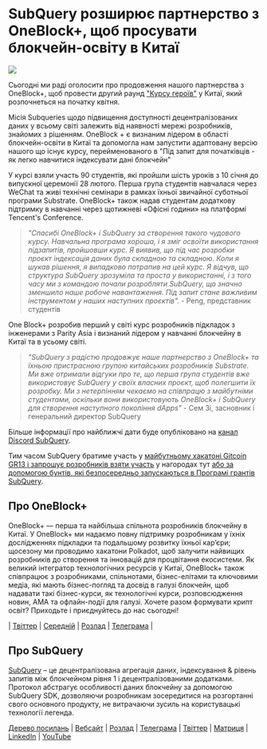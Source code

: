 # SubQuery розширює партнерство з OneBlock+, щоб просувати блокчейн-освіту в Китаї

![](https://miro.medium.com/max/1400/0*vr-DzLokDkkiY4ss)

Сьогодні ми раді оголосити про продовження нашого партнерства з OneBlock+, щоб провести другий раунд ["Курсу героїв"](https://doc.subquery.network/academy/herocourse/) у Китаї, який розпочнеться на початку квітня.

Місія Subqueries щодо підвищення доступності децентралізованих даних у всьому світі залежить від наявності мережі розробників, знайомих з рішенням. OneBlock + є визнаним лідером в області блокчейн-освіти в Китаї та допомогла нам запустити адаптовану версію нашого що існує курсу, перейменованого в "Під запит для початківців - як легко навчитися індексувати дані блокчейн"

У курсі взяли участь 90 студентів, які пройшли шість уроків з 10 січня до випускної церемонії 28 лютого. Перша група студентів навчалася через WeChat та живі технічні семінари в рамках їхньої звичайної суботньої програми Substrate. OneBlock+ також надав студентам додаткову підтримку в навчанні через щотижневі «Офісні години» на платформі Tencent's Conference.

> _"Спасибі OneBlock+ і SubQuery за створення такого чудового курсу. Навчальна програма хороша, і я зміг освоїти використання підзапитів, пройшовши курс. Я виявив, що під час розробки проєкт індексація даних була складною та складною. Коли я шукав рішення, я випадково потрапив на цей курс. Я відчув, що структура SubQuery зрозуміла та проста у використанні, і з того часу ми з командою почали розробляти SubQuery, що значно зменшило наше робоче навантаження. Під запит стане важливим інструментом у наших наступних проєктів"._ - Peng, представник студентів

One Block+ розробив перший у світі курс розробників підкладок з інженерами з Parity Asia і визнаний лідером у навчанні блокчейну в Китаї та в усьому світі.

> _"SubQuery з радістю продовжує наше партнерство з OneBlock+ та їхньою пристрасною групою китайських розробників Substrate. Ми вже отримали відгуки про те, що перша група студентів вже використовує SubQuery у своїх власних проєкт, щоб полегшити їх розробку. Ми з нетерпінням чекаємо на співпрацю з майбутніми студентами, оскільки вони використовують OneBlock+ і SubQuery для створення наступного покоління dApps"_ - Сем Зі, засновник і генеральний директор SubQuery

Більше інформації про найближчі дати буде опубліковано на [канал Discord SubQuery](https://discord.com/invite/78zg8aBSMG).

Тим часом SubQuery братиме участь у [майбутньому хакатоні Gitcoin GR13 і запрошує розробників взяти участь](https://gitcoin.co/hackathon/gr13/onboard) у нагородах тут [або за допомогою бунтів, які безпосередньо запускаються в Програмі грантів SubQuery](https://subquery.network/grants).

## Про OneBlock+

OneBlock+ — перша та найбільша спільнота розробників блокчейну в Китаї. У OneBlock+ ми надаємо повну підтримку розробникам у їхніх дослідженнях підкладки та подальшому розвитку їхньої кар’єри; щосезону ми проводимо хакатони Polkadot, щоб залучити найвищих розробників до створення та інновацій для процвітання екосистеми. Як великий інтегратор технологічних ресурсів у Китаї, OneBlock+ також співпрацює з розробниками, спільнотами, бізнес-елітами та ключовими медіа, які мають бізнес-погляд та досвід в галузі блокчейн, щоб надавати такі бізнес-курси, як технологічні курси, розповсюдження новин, AMA та офлайн-події для галузі. Хочете разом формувати крипт освіт? Приходьте і приєднуйтесь до нас сьогодні!

| [Твіттер](https://mobile.twitter.com/oneblock_) | [Середній](https://medium.com/@OneBlockplus?p=5a6193755f9b) | [Розлад](https://discord.gg/5aWx6Rch) | [Телеграма](https://t.me/oneblock_dev) |

## Про SubQuery

[SubQuery](https://subquery.network) – це децентралізована агрегація даних, індексування & рівень запитів між блокчейном рівня 1 і децентралізованими додатками. Протокол абстрагує особливості даних блокчейну за допомогою SubQuery SDK, дозволяючи розробникам зосередитися на розгортанні свого основного продукту, не витрачаючи зусиль на користувацькі технології легенда.

[Дерево посилань](https://linktr.ee/subquerynetwork) | [Вебсайт](https://subquery.network/) | [Розлад](https://discord.com/invite/78zg8aBSMG) | [Телеграма](https://t.me/subquerynetwork) | [Твіттер](https://twitter.com/subquerynetwork) | [Матриця](https://matrix.to/#/#subquery:matrix.org) | [LinkedIn](https://www.linkedin.com/company/subquery) | [YouTube](https://www.youtube.com/channel/UCi1a6NUUjegcLHDFLr7CqLw)
